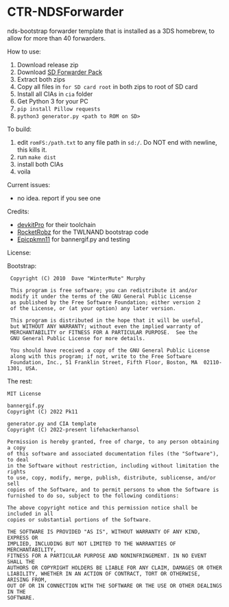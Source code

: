 CTR-NDSForwarder
=======

nds-bootstrap forwarder template that is installed as a 3DS homebrew, to allow for more than 40 forwarders.

How to use:
  1. Download release zip
  1. Download [SD Forwarder Pack](https://github.com/RocketRobz/NTR_Forwarder/releases)
  1. Extract both zips
  1. Copy all files in `for SD card root` in both zips to root of SD card
  1. Install all CIAs in `cia` folder
  1. Get Python 3 for your PC
  1. `pip install Pillow requests`
  1. `python3 generator.py <path to ROM on SD>`

To build:
  1. edit `romFS:/path.txt` to any file path in `sd:/`. Do NOT end with newline, this kills it.
  1. run `make dist`
  1. install both CIAs
  1. voila

Current issues:
  - no idea. report if you see one

Credits:
  - [devkitPro](https://devkitpro.org) for their toolchain
  - [RocketRobz](https://github.com/RocketRobz/NTR_Forwarder) for the TWLNAND bootstrap code
  - [Epicpkmn11](https://github.com/Epicpkmn11) for bannergif.py and testing

License:

Bootstrap:
```
 Copyright (C) 2010  Dave "WinterMute" Murphy

 This program is free software; you can redistribute it and/or
 modify it under the terms of the GNU General Public License
 as published by the Free Software Foundation; either version 2
 of the License, or (at your option) any later version.

 This program is distributed in the hope that it will be useful,
 but WITHOUT ANY WARRANTY; without even the implied warranty of
 MERCHANTABILITY or FITNESS FOR A PARTICULAR PURPOSE.  See the
 GNU General Public License for more details.

 You should have received a copy of the GNU General Public License
 along with this program; if not, write to the Free Software
 Foundation, Inc., 51 Franklin Street, Fifth Floor, Boston, MA  02110-1301, USA.
```

The rest:
```
MIT License

bannergif.py
Copyright (C) 2022 Pk11

generator.py and CIA template
Copyright (C) 2022-present lifehackerhansol

Permission is hereby granted, free of charge, to any person obtaining a copy
of this software and associated documentation files (the "Software"), to deal
in the Software without restriction, including without limitation the rights
to use, copy, modify, merge, publish, distribute, sublicense, and/or sell
copies of the Software, and to permit persons to whom the Software is
furnished to do so, subject to the following conditions:

The above copyright notice and this permission notice shall be included in all
copies or substantial portions of the Software.

THE SOFTWARE IS PROVIDED "AS IS", WITHOUT WARRANTY OF ANY KIND, EXPRESS OR
IMPLIED, INCLUDING BUT NOT LIMITED TO THE WARRANTIES OF MERCHANTABILITY,
FITNESS FOR A PARTICULAR PURPOSE AND NONINFRINGEMENT. IN NO EVENT SHALL THE
AUTHORS OR COPYRIGHT HOLDERS BE LIABLE FOR ANY CLAIM, DAMAGES OR OTHER
LIABILITY, WHETHER IN AN ACTION OF CONTRACT, TORT OR OTHERWISE, ARISING FROM,
OUT OF OR IN CONNECTION WITH THE SOFTWARE OR THE USE OR OTHER DEALINGS IN THE
SOFTWARE.
```
